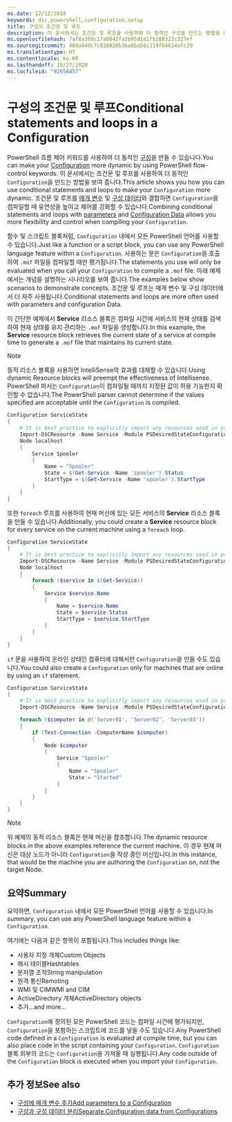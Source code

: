 ```yaml
---
ms.date: 12/12/2018
keywords: dsc,powershell,configuration,setup
title: 구성의 조건문 및 루프
description: 이 문서에서는 조건문 및 루프를 사용하여 더 동적인 구성을 만드는 방법을 보여 줍니다. 조건문 및 루프를 매개 변수 및 구성 데이터와 결합하면 구성을 컴파일할 때 유연성을 높이고 제어를 강화할 수 있습니다.
ms.openlocfilehash: 7af8a360c17a0842fa2b95d1d1fb288323c327ef
ms.sourcegitcommit: 488a940c7c828820b36a6ba56c119f64614afc29
ms.translationtype: HT
ms.contentlocale: ko-KR
ms.lasthandoff: 10/27/2020
ms.locfileid: "92658457"
---
```

# <a name="conditional-statements-and-loops-in-a-configuration"></a><span data-ttu-id="cc014-105">구성의 조건문 및 루프</span><span class="sxs-lookup"><span data-stu-id="cc014-105">Conditional statements and loops in a Configuration</span></span>

<span data-ttu-id="cc014-106">PowerShell 흐름 제어 키워드를 사용하여 더 동적인 [구성](configurations.md)을 만들 수 있습니다.</span><span class="sxs-lookup"><span data-stu-id="cc014-106">You can make your [Configuration](configurations.md) more dynamic by using PowerShell flow-control keywords.</span></span> <span data-ttu-id="cc014-107">이 문서에서는 조건문 및 루프를 사용하여 더 동적인 `Configuration`을 만드는 방법을 보여 줍니다.</span><span class="sxs-lookup"><span data-stu-id="cc014-107">This article shows you how you can use conditional statements and loops to make your `Configuration` more dynamic.</span></span> <span data-ttu-id="cc014-108">조건문 및 루프를 [매개 변수](add-parameters-to-a-configuration.md) 및 [구성 데이터](configData.md)와 결합하면 `Configuration`을 컴파일할 때 유연성을 높이고 제어를 강화할 수 있습니다.</span><span class="sxs-lookup"><span data-stu-id="cc014-108">Combining conditional statements and loops with [parameters](add-parameters-to-a-configuration.md) and [Configuration Data](configData.md) allows you more flexibility and control when compiling your `Configuration`.</span></span>

<span data-ttu-id="cc014-109">함수 및 스크립트 블록처럼, `Configuration` 내에서 모든 PowerShell 언어를 사용할 수 있습니다.</span><span class="sxs-lookup"><span data-stu-id="cc014-109">Just like a function or a script block, you can use any PowerShell language feature within a `Configuration`.</span></span> <span data-ttu-id="cc014-110">사용하는 문은 `Configuration`을 호출하여 `.mof` 파일을 컴파일할 때만 평가됩니다.</span><span class="sxs-lookup"><span data-stu-id="cc014-110">The statements you use will only be evaluated when you call your `Configuration` to compile a `.mof` file.</span></span> <span data-ttu-id="cc014-111">아래 예제에서는 개념을 설명하는 시나리오를 보여 줍니다.</span><span class="sxs-lookup"><span data-stu-id="cc014-111">The examples below show scenarios to demonstrate concepts.</span></span> <span data-ttu-id="cc014-112">조건문 및 루프는 매개 변수 및 구성 데이터에서 더 자주 사용됩니다.</span><span class="sxs-lookup"><span data-stu-id="cc014-112">Conditional statements and loops are more often used with parameters and configuration Data.</span></span>

<span data-ttu-id="cc014-113">이 간단한 예제에서 **Service** 리소스 블록은 컴파일 시간에 서비스의 현재 상태를 검색하여 현재 상태를 유지 관리하는 `.mof` 파일을 생성합니다.</span><span class="sxs-lookup"><span data-stu-id="cc014-113">In this  example, the **Service** resource block retrieves the current state of a service at compile time to generate a `.mof` file that maintains its current state.</span></span>

> [!NOTE]
> <span data-ttu-id="cc014-114">동적 리소스 블록을 사용하면 IntelliSense의 효과를 대체할 수 있습니다.</span><span class="sxs-lookup"><span data-stu-id="cc014-114">Using dynamic Resource blocks will preempt the effectiveness of Intellisense.</span></span> <span data-ttu-id="cc014-115">PowerShell 파서는 `Configuration`이 컴파일될 때까지 지정된 값이 허용 가능한지 확인할 수 없습니다.</span><span class="sxs-lookup"><span data-stu-id="cc014-115">The PowerShell parser cannot determine if the values specified are acceptable until the `Configuration` is compiled.</span></span>

```powershell
Configuration ServiceState
{
    # It is best practice to explicitly import any resources used in your Configurations.
    Import-DSCResource -Name Service -Module PSDesiredStateConfiguration
    Node localhost
    {
        Service Spooler
        {
            Name = "Spooler"
            State = $(Get-Service -Name 'spooler').Status
            StartType = $(Get-Service -Name 'spooler').StartType
        }
    }
}
```

<span data-ttu-id="cc014-116">또한 `foreach` 루프를 사용하여 현재 머신에 있는 모든 서비스의 **Service** 리소스 블록을 만들 수 있습니다.</span><span class="sxs-lookup"><span data-stu-id="cc014-116">Additionally, you could create a **Service** resource block for every service on the current machine using a `foreach` loop.</span></span>

```powershell
Configuration ServiceState
{
    # It is best practice to explicitly import any resources used in your Configurations.
    Import-DSCResource -Name Service -Module PSDesiredStateConfiguration
    Node localhost
    {
        foreach ($service in $(Get-Service))
        {
            Service $service.Name
            {
                Name = $service.Name
                State = $service.Status
                StartType = $service.StartType
            }
        }
    }
}
```

<span data-ttu-id="cc014-117">`if` 문을 사용하여 온라인 상태인 컴퓨터에 대해서만 `Configuration`을 만들 수도 있습니다.</span><span class="sxs-lookup"><span data-stu-id="cc014-117">You could also create a `Configuration` only for machines that are online by using an `if` statement.</span></span>

```powershell
Configuration ServiceState
{
    # It is best practice to explicitly import any resources used in your Configurations.
    Import-DSCResource -Name Service -Module PSDesiredStateConfiguration

    foreach ($computer in @('Server01', 'Server02', 'Server03'))
    {
        if (Test-Connection -ComputerName $computer)
        {
            Node $computer
            {
                Service "Spooler"
                {
                    Name = "Spooler"
                    State = "Started"
                }
            }
        }
    }
}
```

> [!NOTE]
> <span data-ttu-id="cc014-118">위 예제의 동적 리소스 블록은 현재 머신을 참조합니다.</span><span class="sxs-lookup"><span data-stu-id="cc014-118">The dynamic resource blocks in the above examples reference the current machine.</span></span> <span data-ttu-id="cc014-119">이 경우 현재 머신은 대상 노드가 아니라 `Configuration`을 작성 중인 머신입니다.</span><span class="sxs-lookup"><span data-stu-id="cc014-119">In this instance, that would be the machine you are authoring the `Configuration` on, not the target Node.</span></span>

<!---
Mention Get-DSCConfigurationFromSystem
-->

## <a name="summary"></a><span data-ttu-id="cc014-120">요약</span><span class="sxs-lookup"><span data-stu-id="cc014-120">Summary</span></span>

<span data-ttu-id="cc014-121">요약하면, `Configuration` 내에서 모든 PowerShell 언어를 사용할 수 있습니다.</span><span class="sxs-lookup"><span data-stu-id="cc014-121">In summary, you can use any PowerShell language feature within a `Configuration`.</span></span>

<span data-ttu-id="cc014-122">여기에는 다음과 같은 항목이 포함됩니다.</span><span class="sxs-lookup"><span data-stu-id="cc014-122">This includes things like:</span></span>

- <span data-ttu-id="cc014-123">사용자 지정 개체</span><span class="sxs-lookup"><span data-stu-id="cc014-123">Custom Objects</span></span>
- <span data-ttu-id="cc014-124">해시 테이블</span><span class="sxs-lookup"><span data-stu-id="cc014-124">Hashtables</span></span>
- <span data-ttu-id="cc014-125">문자열 조작</span><span class="sxs-lookup"><span data-stu-id="cc014-125">String manipulation</span></span>
- <span data-ttu-id="cc014-126">원격 통신</span><span class="sxs-lookup"><span data-stu-id="cc014-126">Remoting</span></span>
- <span data-ttu-id="cc014-127">WMI 및 CIM</span><span class="sxs-lookup"><span data-stu-id="cc014-127">WMI and CIM</span></span>
- <span data-ttu-id="cc014-128">ActiveDirectory 개체</span><span class="sxs-lookup"><span data-stu-id="cc014-128">ActiveDirectory objects</span></span>
- <span data-ttu-id="cc014-129">추가...</span><span class="sxs-lookup"><span data-stu-id="cc014-129">and more...</span></span>

<span data-ttu-id="cc014-130">`Configuration`에 정의된 모든 PowerShell 코드는 컴파일 시간에 평가되지만, `Configuration`을 포함하는 스크립트에 코드를 넣을 수도 있습니다.</span><span class="sxs-lookup"><span data-stu-id="cc014-130">Any PowerShell code defined in a `Configuration` is evaluated at compile time, but you can also place code in the script containing your `Configuration`.</span></span> <span data-ttu-id="cc014-131">`Configuration` 블록 외부의 코드는 `Configuration`을 가져올 때 실행됩니다.</span><span class="sxs-lookup"><span data-stu-id="cc014-131">Any code outside of the `Configuration` block is executed when you import your `Configuration`.</span></span>

## <a name="see-also"></a><span data-ttu-id="cc014-132">추가 정보</span><span class="sxs-lookup"><span data-stu-id="cc014-132">See also</span></span>

- [<span data-ttu-id="cc014-133">구성에 매개 변수 추가</span><span class="sxs-lookup"><span data-stu-id="cc014-133">Add parameters to a Configuration</span></span>](add-parameters-to-a-configuration.md)
- [<span data-ttu-id="cc014-134">구성과 구성 데이터 분리</span><span class="sxs-lookup"><span data-stu-id="cc014-134">Separate Configuration data from Configurations</span></span>](configData.md)
